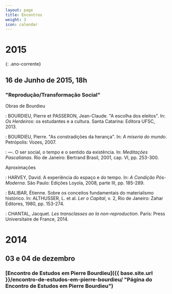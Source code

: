 ```yaml
---
layout: page
title: Encontros
weight: 3
icon: calendar
---
```


# 2015
{: .ano-corrente}

## 16 de Junho de 2015, 18h

### "Reprodução/Transformação Social"

Obras de Bourdieu

: BOURDIEU, Pierre et PASSERON, Jean-Claude. "A escolha dos eleitos".
In: *Os Herdeiros*: os estudantes e a cultura. Santa Catarina: Editora UFSC, 2013.

: BOURDIEU, Pierre. "As constradições da herança". In: *A miseria do
mundo*. Petrópolis: Vozes, 2007.

: ―. O ser social, o tempo e o sentido da existência. In:
*Meditações Pascalianas*. Rio de Janeiro: Bertrand Brasil, 2001, cap.
VI, pp. 253-300.

Aproximações

: HARVEY, David. A experiência do espaço e do tempo. In: *A Condição
Pós-Moderna*. São Paulo: Edições Loyola, 2008, parte III, pp.
185-289.

: BALIBAR, Étienne. Sobre os conceitos fundamentais do materialismo
histórico. In: ALTHUSSER, L. et al. *Ler o Capital*, v. 2, Rio de
Janeiro: Zahar Editores, 1980, pp. 153-274.

: CHANTAL, Jacquet. *Les transclasses ao la non-reproduction*. Paris:
Press Universitaire de France, 2014.

# 2014

## 03 e 04 de dezembro

### [Encontro de Estudos em Pierre Bourdieu]({{ base.site.url }}/encontro-de-estudos-em-pierre-bourdieu/ "Página do Encontro de Estudos em Pierre Bourdieu")
